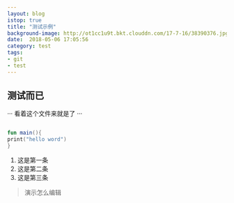 ```yaml
---
layout: blog
istop: true
title: "测试示例"
background-image: http://ot1cc1u9t.bkt.clouddn.com/17-7-16/38390376.jpg
date:  2018-05-06 17:05:56
category: test
tags:
- git
- test
---
```


## 测试而已  

···
看着这个文件来就是了
···

```kotlin

fun main(){
print("hello word")
}
```

1. 这是第一条
2. 这是第二条
3. 这是第三条

> 演示怎么编辑



